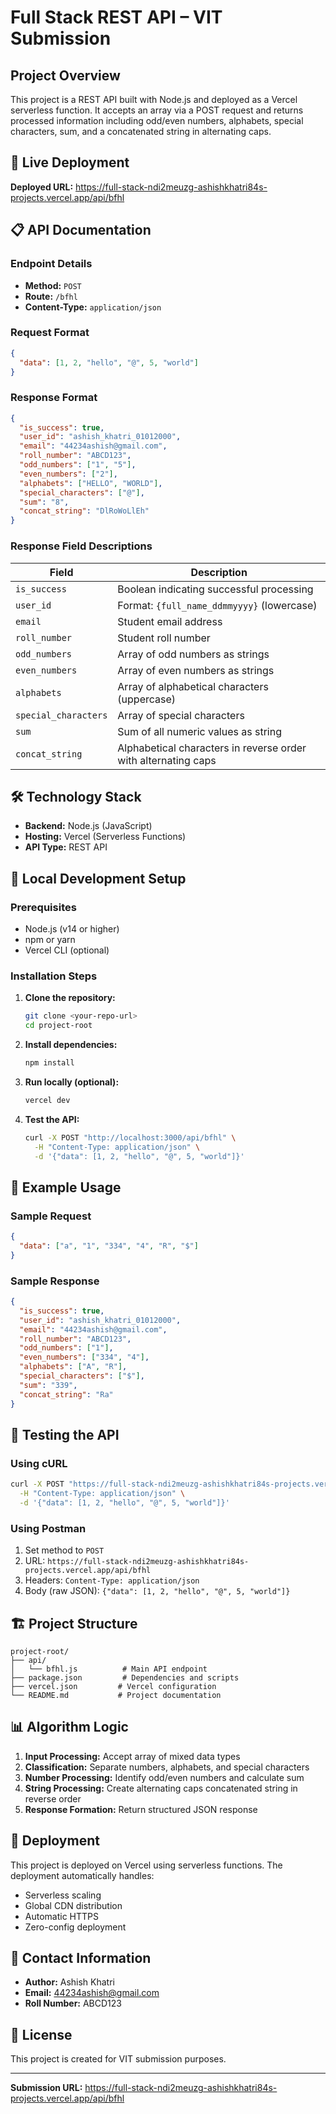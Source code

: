 # Full Stack REST API – VIT Submission

## Project Overview

This project is a REST API built with Node.js and deployed as a Vercel serverless function. It accepts an array via a POST request and returns processed information including odd/even numbers, alphabets, special characters, sum, and a concatenated string in alternating caps.

## 🚀 Live Deployment

**Deployed URL:** https://full-stack-ndi2meuzg-ashishkhatri84s-projects.vercel.app/api/bfhl

## 📋 API Documentation

### Endpoint Details
- **Method:** `POST`
- **Route:** `/bfhl`
- **Content-Type:** `application/json`

### Request Format
```json
{
  "data": [1, 2, "hello", "@", 5, "world"]
}
```

### Response Format
```json
{
  "is_success": true,
  "user_id": "ashish_khatri_01012000",
  "email": "44234ashish@gmail.com",
  "roll_number": "ABCD123",
  "odd_numbers": ["1", "5"],
  "even_numbers": ["2"],
  "alphabets": ["HELLO", "WORLD"],
  "special_characters": ["@"],
  "sum": "8",
  "concat_string": "DlRoWoLlEh"
}
```

### Response Field Descriptions

| Field | Description |
|-------|-------------|
| `is_success` | Boolean indicating successful processing |
| `user_id` | Format: `{full_name_ddmmyyyy}` (lowercase) |
| `email` | Student email address |
| `roll_number` | Student roll number |
| `odd_numbers` | Array of odd numbers as strings |
| `even_numbers` | Array of even numbers as strings |
| `alphabets` | Array of alphabetical characters (uppercase) |
| `special_characters` | Array of special characters |
| `sum` | Sum of all numeric values as string |
| `concat_string` | Alphabetical characters in reverse order with alternating caps |

## 🛠️ Technology Stack

- **Backend:** Node.js (JavaScript)
- **Hosting:** Vercel (Serverless Functions)
- **API Type:** REST API

## 🔧 Local Development Setup

### Prerequisites
- Node.js (v14 or higher)
- npm or yarn
- Vercel CLI (optional)

### Installation Steps

1. **Clone the repository:**
   ```bash
   git clone <your-repo-url>
   cd project-root
   ```

2. **Install dependencies:**
   ```bash
   npm install
   ```

3. **Run locally (optional):**
   ```bash
   vercel dev
   ```

4. **Test the API:**
   ```bash
   curl -X POST "http://localhost:3000/api/bfhl" \
     -H "Content-Type: application/json" \
     -d '{"data": [1, 2, "hello", "@", 5, "world"]}'
   ```

## 📝 Example Usage

### Sample Request
```json
{
  "data": ["a", "1", "334", "4", "R", "$"]
}
```

### Sample Response
```json
{
  "is_success": true,
  "user_id": "ashish_khatri_01012000",
  "email": "44234ashish@gmail.com",
  "roll_number": "ABCD123",
  "odd_numbers": ["1"],
  "even_numbers": ["334", "4"],
  "alphabets": ["A", "R"],
  "special_characters": ["$"],
  "sum": "339",
  "concat_string": "Ra"
}
```

## 🧪 Testing the API

### Using cURL
```bash
curl -X POST "https://full-stack-ndi2meuzg-ashishkhatri84s-projects.vercel.app/api/bfhl" \
  -H "Content-Type: application/json" \
  -d '{"data": [1, 2, "hello", "@", 5, "world"]}'
```

### Using Postman
1. Set method to `POST`
2. URL: `https://full-stack-ndi2meuzg-ashishkhatri84s-projects.vercel.app/api/bfhl`
3. Headers: `Content-Type: application/json`
4. Body (raw JSON): `{"data": [1, 2, "hello", "@", 5, "world"]}`

## 🏗️ Project Structure

```
project-root/
├── api/
│   └── bfhl.js          # Main API endpoint
├── package.json         # Dependencies and scripts
├── vercel.json         # Vercel configuration
└── README.md           # Project documentation
```

## 📊 Algorithm Logic

1. **Input Processing:** Accept array of mixed data types
2. **Classification:** Separate numbers, alphabets, and special characters
3. **Number Processing:** Identify odd/even numbers and calculate sum
4. **String Processing:** Create alternating caps concatenated string in reverse order
5. **Response Formation:** Return structured JSON response

## 🚀 Deployment

This project is deployed on Vercel using serverless functions. The deployment automatically handles:
- Serverless scaling
- Global CDN distribution
- Automatic HTTPS
- Zero-config deployment

## 📧 Contact Information

- **Author:** Ashish Khatri
- **Email:** 44234ashish@gmail.com
- **Roll Number:** ABCD123

## 📄 License

This project is created for VIT submission purposes.

---

**Submission URL:** https://full-stack-ndi2meuzg-ashishkhatri84s-projects.vercel.app/api/bfhl
